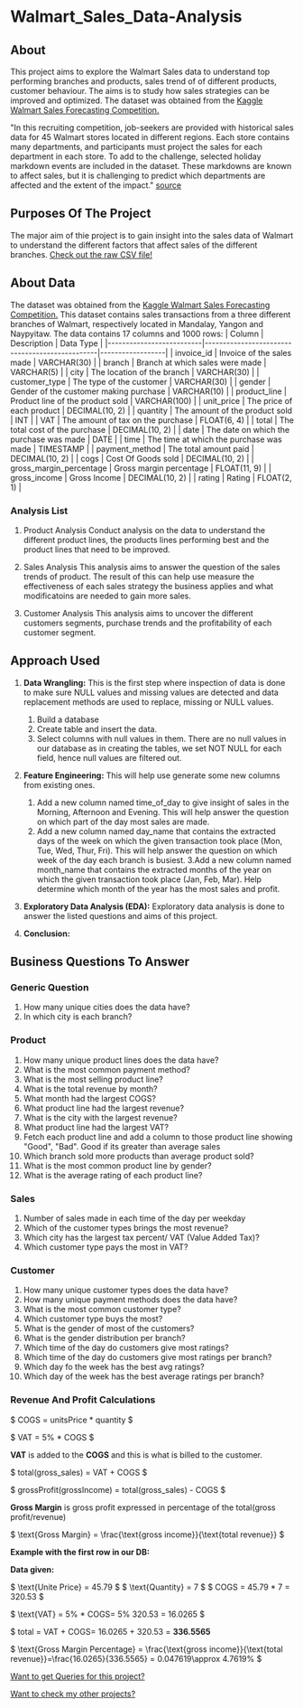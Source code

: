 # Walmart_Sales_Data-Analysis

## About
This project aims to explore the Walmart Sales data to understand top performing branches and products, sales trend of of different products, customer behaviour. The aims is to study how sales strategies can be improved and optimized. The dataset was obtained from the [Kaggle Walmart Sales Forecasting Competition.](https://www.kaggle.com/c/walmart-recruiting-store-sales-forecasting)

"In this recruiting competition, job-seekers are provided with historical sales data for 45 Walmart stores located in different regions. Each store contains many departments, and participants must project the sales for each department in each store. To add to the challenge, selected holiday markdown events are included in the dataset. These markdowns are known to affect sales, but it is challenging to predict which departments are affected and the extent of the impact." [source](https://www.kaggle.com/c/walmart-recruiting-store-sales-forecasting)

## Purposes Of The Project
The major aim of thie project is to gain insight into the sales data of Walmart to understand the different factors that affect sales of the different branches.
[Check out the raw CSV file!](https://github.com/Clintonnick3/Walmart_Sales_Data-Analysis/blob/main/WalmartSalesData.csv.csv)


## About Data
The dataset was obtained from the [Kaggle Walmart Sales Forecasting Competition.](https://www.kaggle.com/c/walmart-recruiting-store-sales-forecasting) This dataset contains sales transactions from a three different branches of Walmart, respectively located in Mandalay, Yangon and Naypyitaw. The data contains 17 columns and 1000 rows:
| Column                   | Description                                    | Data Type        |
|--------------------------|------------------------------------------------|------------------|
| invoice_id               | Invoice of the sales made                      | VARCHAR(30)      |
| branch                   | Branch at which sales were made                | VARCHAR(5)       |
| city                     | The location of the branch                     | VARCHAR(30)      |
| customer_type            | The type of the customer                       | VARCHAR(30)      |
| gender                   | Gender of the customer making purchase         | VARCHAR(10)      |
| product_line             | Product line of the product sold               | VARCHAR(100)     |
| unit_price               | The price of each product                      | DECIMAL(10, 2)   |
| quantity                 | The amount of the product sold                 | INT              |
| VAT                      | The amount of tax on the purchase              | FLOAT(6, 4)      |
| total                    | The total cost of the purchase                 | DECIMAL(10, 2)   |
| date                     | The date on which the purchase was made        | DATE             |
| time                     | The time at which the purchase was made        | TIMESTAMP        |
| payment_method           | The total amount paid                          | DECIMAL(10, 2)   |
| cogs                     | Cost Of Goods sold                             | DECIMAL(10, 2)   |
| gross_margin_percentage  | Gross margin percentage                        | FLOAT(11, 9)     |
| gross_income             | Gross Income                                   | DECIMAL(10, 2)   |
| rating                   | Rating                                         | FLOAT(2, 1)      |


### Analysis List
1. Product Analysis
Conduct analysis on the data to understand the different product lines, the products lines performing best and the product lines that need to be improved.

2. Sales Analysis
This analysis aims to answer the question of the sales trends of product. The result of this can help use measure the effectiveness of each sales strategy the business applies and what modificatoins are needed to gain more sales.

3. Customer Analysis
This analysis aims to uncover the different customers segments, purchase trends and the profitability of each customer segment.

## Approach Used
1. **Data Wrangling:** This is the first step where inspection of data is done to make sure NULL values and missing values are detected and data replacement methods are used to replace, missing or NULL values.
   1. Build a database
   2. Create table and insert the data.
   3. Select columns with null values in them. There are no null values in our database as in creating the tables, we set NOT NULL for each field, hence null values are filtered out.
2. **Feature Engineering:** This will help use generate some new columns from existing ones.
   1. Add a new column named time_of_day to give insight of sales in the Morning, Afternoon and Evening. This will help answer the question on which part of the day most sales are made.
   2. Add a new column named day_name that contains the extracted days of the week on which the given transaction took place (Mon, Tue, Wed, Thur, Fri). This will help answer the question on which week of the day each 
      branch is busiest.
   3.Add a new column named month_name that contains the extracted months of the year on which the given transaction took place (Jan, Feb, Mar). Help determine which month of the year has the most sales and profit.
3. **Exploratory Data Analysis (EDA):** Exploratory data analysis is done to answer the listed questions and aims of this project.

4. **Conclusion:**

## Business Questions To Answer

### Generic Question
1. How many unique cities does the data have?
2. In which city is each branch?

### Product
1. How many unique product lines does the data have?
2. What is the most common payment method?
3. What is the most selling product line?
4. What is the total revenue by month?
5. What month had the largest COGS?
6. What product line had the largest revenue?
7. What is the city with the largest revenue?
8. What product line had the largest VAT?
9. Fetch each product line and add a column to those product line showing "Good", "Bad". Good if its greater than average sales
10. Which branch sold more products than average product sold?
11. What is the most common product line by gender?
12. What is the average rating of each product line?

### Sales
1. Number of sales made in each time of the day per weekday
2. Which of the customer types brings the most revenue?
3. Which city has the largest tax percent/ VAT (Value Added Tax)?
4. Which customer type pays the most in VAT?

### Customer
1. How many unique customer types does the data have?
2. How many unique payment methods does the data have?
3. What is the most common customer type?
4. Which customer type buys the most?
5. What is the gender of most of the customers?
6. What is the gender distribution per branch?
7. Which time of the day do customers give most ratings?
8. Which time of the day do customers give most ratings per branch?
9. Which day fo the week has the best avg ratings?
10. Which day of the week has the best average ratings per branch?

### Revenue And Profit Calculations
$ COGS = unitsPrice * quantity $

$ VAT = 5% * COGS $

 **VAT** is added to the **COGS**
 and this is what is billed to the customer.

$ total(gross_sales) = VAT + COGS $

$ grossProfit(grossIncome) = total(gross_sales) - COGS $

**Gross Margin** is gross profit expressed in percentage of the total(gross profit/revenue)

$ \text{Gross Margin} = \frac{\text{gross income}}{\text{total revenue}} $

**Example with the first row in our DB:**

**Data given:**

$ \text{Unite Price} = 45.79 $
$ \text{Quantity} = 7 $
$ COGS = 45.79 * 7 = 320.53 $

$ \text{VAT} = 5% * COGS\= 5% 320.53 = 16.0265 $

$ total = VAT + COGS\= 16.0265 + 320.53 = **336.5565**

$ \text{Gross Margin Percentage} = \frac{\text{gross income}}{\text{total revenue}}\=\frac{16.0265}{336.5565} = 0.047619\\approx 4.7619% $


[Want to get Queries for this project?](https://github.com/Clintonnick3/Walmart_Sales_Data-Analysis/blob/main/Walmart_queries.sql)

[Want to check my other projects?](https://github.com/Clintonnick3)




